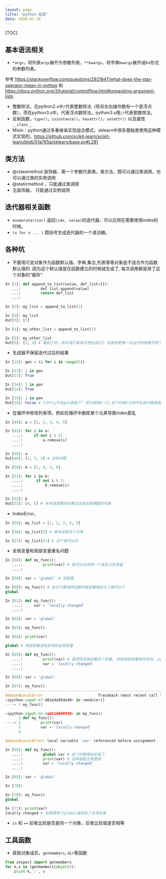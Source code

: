 ```yaml
---
layout: page
title: "python 拾遗"
date: 2016-07-10
---
```

[TOC]

## 基本语法相关
- `*args`，将列表`args`展开为参数列表，`**kwargs`，将字典`kwargs`展开成kv形式的参数列表。

参考 <https://stackoverflow.com/questions/2921847/what-does-the-star-operator-mean-in-python>
和 <https://docs.python.org/3/tutorial/controlflow.html#unpacking-argument-lists>

- 整数除法，在python2.x中`/`代表整数除法（除非左右操作数有一个是浮点数），而在python3.x中，代表浮点数除法，python3.x用`//`代表整数除法。
- 反射函数，`type()`，`isinstance()`，`hasattr()`，`setattr()` 以及属性`__class__`
- Mixin：python通过多重继承实现组合模式。sklearn中很多基础类使用这种模式实现的。<https://github.com/scikit-learn/scikit-learn/blob/51a765a/sklearn/base.py#L281>


## 类方法
- @classmethod 装饰器，第一个参数代表类，类方法，既可以通过类调用，也可以通过类的实例调用
- @staticmethod ，只能通过类调用
- 无装饰器， 只能通过实例调用

## 迭代器相关函数
- `enumerate(iter)` 返回`(idx, value)`的迭代器，可以应用在需要使用index的时候。
- `(x for x ... )` 圆括号生成迭代器的一个语法糖。


## 各种坑
- 不要用可变对象作为函数默认值。字典,集合,列表等等对象是不适合作为函数默认值的.
  因为这个默认值是在函数建立的时候就生成了, 每次调用都是用了这个对象的”缓存”.

```python
In [1]: def append_to_list(value, def_list=[]):
   ...:         def_list.append(value)
   ...:         return def_list
   ...:

In [2]: my_list = append_to_list(1)

In [3]: my_list
Out[3]: [1]

In [4]: my_other_list = append_to_list(2)

In [5]: my_other_list
Out[5]: [1, 2] # 看到了吧，其实我们本来只想生成[2] 但是却把第一次运行的效果页带了进来
```

- 生成器不保留迭代过后的结果

```python
In [12]: gen = (i for i in range(5))

In [13]: 2 in gen
Out[13]: True

In [14]: 3 in gen
Out[14]: True

In [15]: 1 in gen
Out[15]: False # 1为什么不在gen里面了? 因为调用1->2,这个时候1已经不在迭代器里面了,被按需生成过了
```

- 在循环中修改列表项，例如在循环中删除某个元素导致index紊乱

```python
In [44]: a = [1, 2, 3, 4, 5]

In [45]: for i in a:
   ....:     if not i % 2:
   ....:         a.remove(i)
   ....:

In [46]: a
Out[46]: [1, 3, 5] # 没有问题

In [50]: b = [2, 4, 5, 6]

In [51]: for i in b:
   ....:      if not i % 2:
   ....:          b.remove(i)
   ....:

In [52]: b
Out[52]: [4, 5] # 本来我想要的结果应该是去除偶数的列表
```
- IndexError，

```python
In [55]: my_list = [1, 2, 3, 4, 5]

In [56]: my_list[5] # 根本没有这个元素

In [57]: my_list[5:] # 这个是可以的
```

- 全局变量和局部变量重名问题

```python
In [58]: def my_func():
   ....:         print(var) # 我可以先调用一个未定义的变量
   ....:

In [59]: var = 'global' # 后赋值

In [60]: my_func() # 反正只要调用函数时候变量被定义了就可以了
global

In [61]: def my_func():
   ....:     var = 'locally changed'
   ....:

In [62]: var = 'global'

In [63]: my_func()

In [64]: print(var)

global # 局部变量没有影响到全局变量

In [65]: def my_func():
   ....:         print(var) # 虽然你全局设置这个变量, 但是局部变量有同名的, python以为你忘了定义本地变量了
   ....:         var = 'locally changed'
   ....:

In [66]: var = 'global'

In [67]: my_func()
---------------------------------------------------------------------------
UnboundLocalError                         Traceback (most recent call last)
<ipython-input-67-d82eda95de40> in <module>()
----> 1 my_func()

<ipython-input-65-0ad11d690936> in my_func()
      1 def my_func():
----> 2         print(var)
      3         var = 'locally changed'
      4

UnboundLocalError: local variable 'var' referenced before assignment

In [68]: def my_func():
   ....:         global var # 这个时候得加全局了
   ....:         print(var) # 这样就能正常使用
   ....:         var = 'locally changed'
   ....:

In [69]: var = 'global'

In [70]:

In [70]: my_func()
global

In [71]: print(var)
locally changed # 但是使用了global就改变了全局变量
```

- `is` 和 `==` 前者比较是否是同一个对象，后者比较值是否相等

## 工具函数
- 获取对象成员，`getmembers`, `dir`等函数

```python
from inspect import getmembers
for k,v in (getmembers(object)):
    print k,':', v
```

